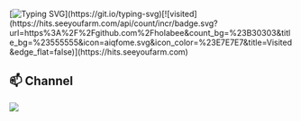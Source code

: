 
[![Typing SVG](https://readme-typing-svg.herokuapp.com?font=Source+Sans+Pro&size=16&duration=4700&color=555555&vCenter=true&width=500&height=21&lines=Almost+all+repositories+turn+over+to+private.)](https://git.io/typing-svg)[![visited](https://hits.seeyoufarm.com/api/count/incr/badge.svg?url=https%3A%2F%2Fgithub.com%2Fholabee&count_bg=%23B30303&title_bg=%23555555&icon=aiqfome.svg&icon_color=%23E7E7E7&title=Visited&edge_flat=false)](https://hits.seeyoufarm.com)


<!--
**holabee/holabee** is a ✨ _special_ ✨ repository because its `README.md` (this file) appears on your GitHub profile.

Here are some ideas to get you started:

- 🔭 I’m currently working on ...
- 🌱 I’m currently learning ...
- 👯 I’m looking to collaborate on ...
- 🤔 I’m looking for help with ...
- 💬 Ask me about ...
- 📫 How to reach me: ...
- 😄 Pronouns: ...
- ⚡ Fun fact: ... 💬

## 💬 The most used progamming languages
[![Top Langs](https://github-readme-stats.vercel.app/api/top-langs/?username=holabee&langs_count=8)](https://github.com/holabee/github-readme-stats)

[![Typing SVG](https://readme-typing-svg.herokuapp.com?font=Source+Sans+Pro&size=16&duration=4700&color=555555&vCenter=true&width=431&height=21&lines=Almost+all+repositories+turn+over+to+private.)](https://git.io/typing-svg)

```bash
#HEX
5374617274 6F6666 77697468 61 636C65616E 736C617465 
```

[![Ashutosh's github activity graph](https://activity-graph.herokuapp.com/graph?username=holabee&theme=xcode)](https://github.com/holabee/github-readme-activity-graph)

## The most used progamming languages
[![Top Langs](https://github-readme-stats.vercel.app/api/top-langs/?username=holabee&langs_count=8)](https://github.com/holabee/github-readme-stats)

## Activity Graph 

## 🔧 Technologies & Tools
![gulp](https://badges.aleen42.com/src/gulp.svg)
![parcel](https://badges.aleen42.com/src/parcel.svg)
![grunt](https://badges.aleen42.com/src/grunt.svg)
![javascript](https://badges.aleen42.com/src/javascript.svg)
![node](https://badges.aleen42.com/src/node.svg)
![vue](https://badges.aleen42.com/src/vue.svg)
![tailwindcss](https://badges.aleen42.com/src/tailwindcss.svg)
![react](https://badges.aleen42.com/src/react.svg)
![typescript](https://badges.aleen42.com/src/typescript.svg)
![webpack](https://badges.aleen42.com/src/webpack.svg)
![redux](https://badges.aleen42.com/src/redux.svg)
![rxjs](https://badges.aleen42.com/src/reactivex.svg) ...

[![Ashutosh's github activity graph](https://activity-graph.herokuapp.com/graph?username=holabee&theme=xcode)](https://github.com/holabee/github-readme-activity-graph)

[![visited](https://hits.seeyoufarm.com/api/count/incr/badge.svg?url=https%3A%2F%2Fgithub.com%2Fholabee&count_bg=%23B30303&title_bg=%23555555&icon=aiqfome.svg&icon_color=%23E7E7E7&title=Visited&edge_flat=false)](https://hits.seeyoufarm.com) <br>

## 🌱 Activity
[![Ashutosh's github activity graph](https://activity-graph.herokuapp.com/graph?username=holabee&theme=xcode)](https://github.com/holabee/github-readme-activity-graph)

## 🔧 Technologies & Tools
![gulp](https://badges.aleen42.com/src/gulp.svg)
![parcel](https://badges.aleen42.com/src/parcel.svg)
![grunt](https://badges.aleen42.com/src/grunt.svg)
![javascript](https://badges.aleen42.com/src/javascript.svg)
![node](https://badges.aleen42.com/src/node.svg)
![vue](https://badges.aleen42.com/src/vue.svg)
![tailwindcss](https://badges.aleen42.com/src/tailwindcss.svg)
![react](https://badges.aleen42.com/src/react.svg)
![typescript](https://badges.aleen42.com/src/typescript.svg)
![webpack](https://badges.aleen42.com/src/webpack.svg)
![redux](https://badges.aleen42.com/src/redux.svg)
![rxjs](https://badges.aleen42.com/src/reactivex.svg) ...
-->


## 📫 Channel
[![](https://dcbadge.vercel.app/api/server/6DruCKHpW8?style=flat)](https://discord.gg/6DruCKHpW8)


